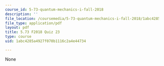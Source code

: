 ```yaml
---
course_id: 5-73-quantum-mechanics-i-fall-2018
description: ''
file_location: /coursemedia/5-73-quantum-mechanics-i-fall-2018/1abc4285a4927f070b1116c2a4e44734_MIT5_73F18_quiz23.pdf
file_type: application/pdf
layout: pdf
title: 5.73 F2018 Quiz 23
type: course
uid: 1abc4285a4927f070b1116c2a4e44734

---
```

None